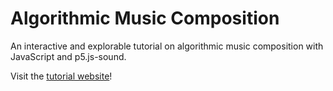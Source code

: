# Algorithmic Music Composition

An interactive and explorable tutorial on algorithmic music composition with JavaScript and p5.js-sound.

Visit the [tutorial website](https://junshern.github.io/algorithmic-music-tutorial/)!
